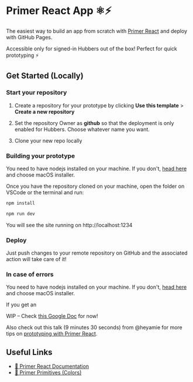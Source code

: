 # Primer React App ⚛️⚡

The easiest way to build an app from scratch with [Primer React](https://primer.style/react/) and deploy with GitHub Pages. 

Accessible only for signed-in Hubbers out of the box! Perfect for quick prototyping ⚡

## Get Started (Locally)

### Start your repository
1. Create a repository for your prototype by clicking **Use this template** > **Create a new repository**

2. Set the repository Owner as **github** so that the deployment is only enabled for Hubbers. Choose whatever name you want.

3. Clone your new repo locally

### Building your prototype

You need to have nodejs installed on your machine. If you don't, [head here](https://nodejs.org/en/download) and choose macOS installer.

Once you have the repository cloned on your machine, open the folder on VSCode or the terminal and run:

```bash
npm install
```

```bash
npm run dev
```

You will see the site running on http://localhost:1234

### Deploy

Just push changes to your remote repository on GitHub and the associated action will take care of it!

### In case of errors

You need to have nodejs installed on your machine. If you don't, [head here](https://nodejs.org/en/download) and choose macOS installer.

If you get an 

WIP – Check [this Google Doc](https://docs.google.com/document/d/15Yzmy_Ji_e9s0WZSQC6OBuxEhfXbQCCP-v64DHJ22x4/edit?tab=t.0) for now!

Also check out this talk (9 minutes 30 seconds) from @heyamie for more tips on [prototyping with Primer React](https://www.youtube.com/watch?v=XroAmpITjsI).

## Useful Links

-   [🧠 Primer React Documentation](https://primer.style/react/)
-   [🌈 Primer Primitives (Colors)](https://primer.style/primitives/colors)

<!--  
## 10 reasons why this is great

-   🧑🏻‍💻 Get used to using Codespaces
-   🥺 You're a new Hubber, you have enough to learn already
-   👁 Color mode test your layout quickly
-   🧖‍♀️ Prototype layouts outside the main platform
-   🗑 No clutter on your local computer
-   🥴 No local problems
-   🪄 No linter or formatter issues
-   ▶️ Send over a preview link while working live on your code, no waiting for deploy previews needed.
-   🚀 No need to set up a new react project, just instantly start prototyping
-   🧪 You want to learn React

-->